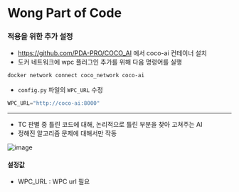 # Wong Part of Code

### 적용을 위한 추가 설정

- https://github.com/PDA-PRO/COCO_AI 에서 coco-ai 컨테이너 설치
- 도커 네트워크에 wpc 플러그인 추가를 위해 다음 명령어를 실행

```bash
docker network connect coco_network coco-ai
```

- `config.py` 파일의 `WPC_URL` 수정

```python
WPC_URL="http://coco-ai:8000"
```

---

- TC 판별 중 틀린 코드에 대해, 논리적으로 틀린 부분을 찾아 고쳐주는 AI
- 정해진 알고리즘 문제에 대해서만 작동

![image](https://github.com/PDA-PRO/COCO-plugin/assets/80380576/4b0fd0a5-c207-4e56-84a3-4bed2da2bf96)

#### 설정값

- WPC_URL : WPC url 필요
